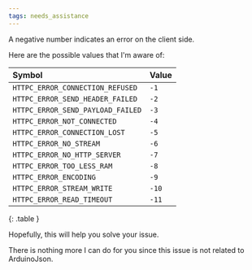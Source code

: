 ```yaml
---
tags: needs_assistance
---
```


A negative number indicates an error on the client side.

Here are the possible values that I'm aware of:

| Symbol                            | Value |
|:----------------------------------|:------|
| `HTTPC_ERROR_CONNECTION_REFUSED`  | `-1`  |
| `HTTPC_ERROR_SEND_HEADER_FAILED`  | `-2`  |
| `HTTPC_ERROR_SEND_PAYLOAD_FAILED` | `-3`  |
| `HTTPC_ERROR_NOT_CONNECTED`       | `-4`  |
| `HTTPC_ERROR_CONNECTION_LOST`     | `-5`  |
| `HTTPC_ERROR_NO_STREAM`           | `-6`  |
| `HTTPC_ERROR_NO_HTTP_SERVER`      | `-7`  |
| `HTTPC_ERROR_TOO_LESS_RAM`        | `-8`  |
| `HTTPC_ERROR_ENCODING`            | `-9`  |
| `HTTPC_ERROR_STREAM_WRITE`        | `-10` |
| `HTTPC_ERROR_READ_TIMEOUT`        | `-11` |

{: .table }

Hopefully, this will help you solve your issue.

There is nothing more I can do for you since this issue is not related to ArduinoJson.